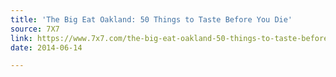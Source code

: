 ```yaml
---
title: 'The Big Eat Oakland: 50 Things to Taste Before You Die'
source: 7X7
link: https://www.7x7.com/the-big-eat-oakland-50-things-to-taste-before-you-die-1786968922.html
date: 2014-06-14

---
```

